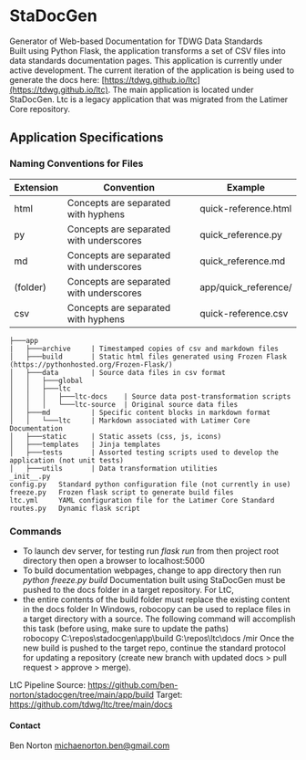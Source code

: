 # StaDocGen
Generator of Web-based Documentation for TDWG Data Standards  
Built using Python Flask, the application transforms a set of CSV files into data standards documentation pages. This application is currently under active development. The current iteration of the application is being used to generate the docs here: [https://tdwg.github.io/ltc](https://tdwg.github.io/ltc). The main application is located under StaDocGen. Ltc is a legacy application that was migrated from the Latimer Core repository.

## Application Specifications

### Naming Conventions for Files
| Extension | Convention                              | Example              |
| --------- | --------------------------------------- | -------------------- |
| html      | Concepts are separated with hyphens     | quick-reference.html |
| py        | Concepts are separated with underscores | quick_reference.py   |
| md        | Concepts are separated with underscores | quick_reference.md   |
| (folder)  | Concepts are separated with underscores | app/quick_reference/ |
| csv       | Concepts are separated with hyphens     | quick-reference.csv  |

```
├───app
|   ├───archive     | Timestamped copies of csv and markdown files 
│   ├───build       | Static html files generated using Frozen Flask (https://pythonhosted.org/Frozen-Flask/)
│   ├───data        | Source data files in csv format
│   │   ├───global
│   │   ├───ltc
│   │   │   ├───ltc-docs    | Source data post-transformation scripts
│   │   │   └───ltc-source  | Original source data files
│   ├───md          | Specific content blocks in markdown format 
│   │   └───ltc     | Markdown associated with Latimer Core Documentation
│   ├───static      | Static assets (css, js, icons)
│   ├───templates   | Jinja templates
│   ├───tests       | Assorted testing scripts used to develop the application (not unit tests)
│   ├───utils       | Data transformation utilities 
_init__.py
config.py   Standard python configuration file (not currently in use)
freeze.py   Frozen flask script to generate build files
ltc.yml     YAML configuration file for the Latimer Core Standard
routes.py   Dynamic flask script
```

### Commands
* To launch dev server, for testing run *flask run* from then project root directory then open a browser to localhost:5000
* To build documentation webpages, change to app directory then run *python freeze.py build*
Documentation built using StaDocGen must be pushed to the docs folder in a target repository. For LtC, 
* the entire contents of the build folder must replace the existing content in the docs folder 
In Windows, robocopy can be used to replace files in a target directory with a source. The following command will accomplish this task (before using, make sure to update the paths)  
robocopy C:\repos\stadocgen\app\build G:\repos\ltc\docs /mir
Once the new build is pushed to the target repo, continue the standard protocol for updating a repository (create new branch with updated docs > pull request > approve > merge).  

LtC Pipeline
Source: https://github.com/ben-norton/stadocgen/tree/main/app/build
Target: https://github.com/tdwg/ltc/tree/main/docs

#### Contact
Ben Norton
michaenorton.ben@gmail.com
